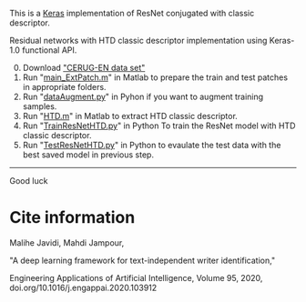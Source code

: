 This is a [Keras](https://keras.io/) implementation of ResNet conjugated with classic descriptor.

Residual networks with HTD classic descriptor implementation using Keras-1.0 functional API.

0. Download ["CERUG-EN data set"](https://www.ai.rug.nl/~sheng/writeridataset.html) 
1. Run "[main_ExtPatch.m](https://github.com/Javidi31/DeepWriterIdentification/blob/main/main_ExtPatch.m)" in Matlab to prepare the train and test patches in appropriate folders.
2. Run "[dataAugment.py](https://github.com/Javidi31/DeepWriterIdentification/blob/main/dataAugment.py)" in Pyhon if you want to augment training samples.
3. Run "[HTD.m](https://github.com/Javidi31/DeepWriterIdentification/blob/main/HTD.m)" in Matlab to extract HTD classic descriptor.
4. Run "[TrainResNetHTD.py](https://github.com/Javidi31/DeepWriterIdentification/blob/main/TrainResNetHTD.py)" in Python To train the ResNet model with HTD classic descriptor.
5. Run "[TestResNetHTD.py](https://github.com/Javidi31/DeepWriterIdentification/blob/main/TestResNetHTD.py)" in Python to evaulate the test data with the best saved model in previous step.

**************************************************************************************************************************************************

Good luck



# Cite information
Malihe Javidi, Mahdi Jampour, 

"A deep learning framework for text-independent writer identification,"

Engineering Applications of Artificial Intelligence, Volume 95, 2020, doi.org/10.1016/j.engappai.2020.103912
